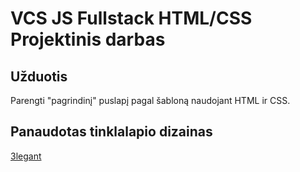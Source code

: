 # VCS JS Fullstack HTML/CSS Projektinis darbas

## Užduotis

Parengti "pagrindinį" puslapį pagal šabloną naudojant HTML ir CSS.

## Panaudotas tinklalapio dizainas

[3legant](https://www.figma.com/community/file/1299098199775509142)
